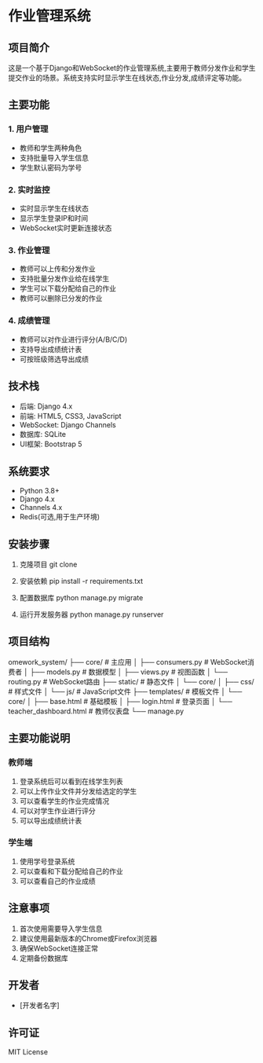 # 作业管理系统

## 项目简介
这是一个基于Django和WebSocket的作业管理系统,主要用于教师分发作业和学生提交作业的场景。系统支持实时显示学生在线状态,作业分发,成绩评定等功能。

## 主要功能

### 1. 用户管理
- 教师和学生两种角色
- 支持批量导入学生信息
- 学生默认密码为学号

### 2. 实时监控
- 实时显示学生在线状态
- 显示学生登录IP和时间
- WebSocket实时更新连接状态

### 3. 作业管理
- 教师可以上传和分发作业
- 支持批量分发作业给在线学生
- 学生可以下载分配给自己的作业
- 教师可以删除已分发的作业

### 4. 成绩管理
- 教师可以对作业进行评分(A/B/C/D)
- 支持导出成绩统计表
- 可按班级筛选导出成绩

## 技术栈
- 后端: Django 4.x
- 前端: HTML5, CSS3, JavaScript
- WebSocket: Django Channels
- 数据库: SQLite
- UI框架: Bootstrap 5

## 系统要求
- Python 3.8+
- Django 4.x
- Channels 4.x
- Redis(可选,用于生产环境)

## 安装步骤
1. 克隆项目
git clone

2. 安装依赖
pip install -r requirements.txt
3. 配置数据库
python manage.py migrate
4. 运行开发服务器
python manage.py runserver
## 项目结构
omework_system/
├── core/ # 主应用
│ ├── consumers.py # WebSocket消费者
│ ├── models.py # 数据模型
│ ├── views.py # 视图函数
│ └── routing.py # WebSocket路由
├── static/ # 静态文件
│ └── core/
│ ├── css/ # 样式文件
│ └── js/ # JavaScript文件
├── templates/ # 模板文件
│ └── core/
│ ├── base.html # 基础模板
│ ├── login.html # 登录页面
│ └── teacher_dashboard.html # 教师仪表盘
└── manage.py

## 主要功能说明

### 教师端
1. 登录系统后可以看到在线学生列表
2. 可以上传作业文件并分发给选定的学生
3. 可以查看学生的作业完成情况
4. 可以对学生作业进行评分
5. 可以导出成绩统计表

### 学生端
1. 使用学号登录系统
2. 可以查看和下载分配给自己的作业
3. 可以查看自己的作业成绩

## 注意事项
1. 首次使用需要导入学生信息
2. 建议使用最新版本的Chrome或Firefox浏览器
3. 确保WebSocket连接正常
4. 定期备份数据库

## 开发者
- [开发者名字]

## 许可证
MIT License
